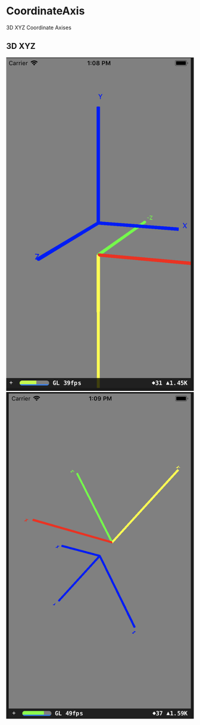 # CoordinateAxis
3D XYZ Coordinate Axises


## 3D XYZ
![image](https://github.com/sw0906/CoordinateAxis/blob/master/threed1.png)
![image](https://github.com/sw0906/CoordinateAxis/blob/master/threeD2.png)

